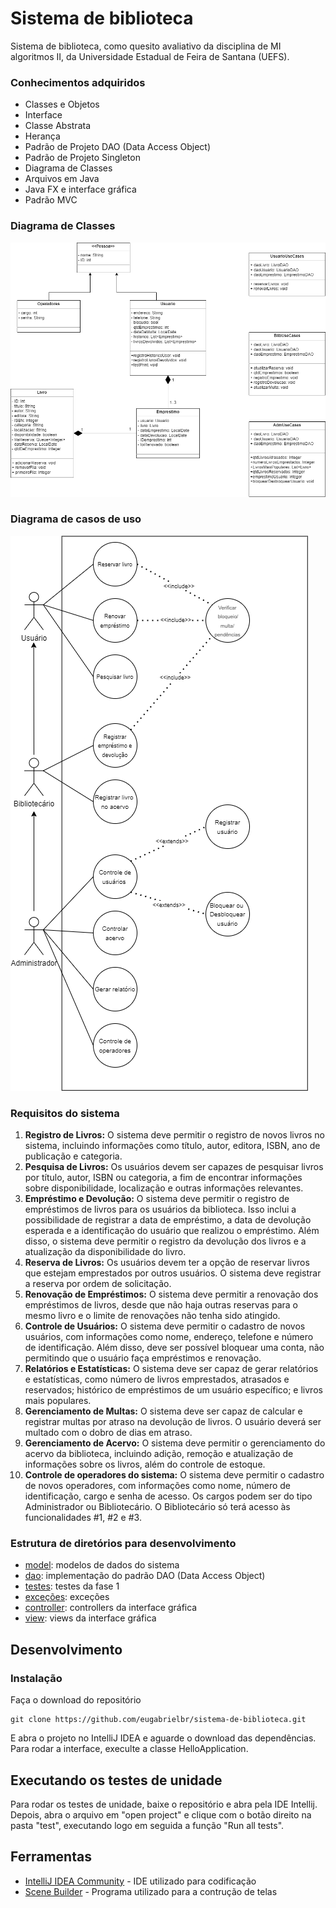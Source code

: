 # Sistema de biblioteca
 Sistema de biblioteca, como quesito avaliativo da disciplina de MI algoritmos II, da Universidade Estadual de Feira de Santana (UEFS).

### Conhecimentos adquiridos

- Classes e Objetos
- Interface
- Classe Abstrata
- Herança
- Padrão de Projeto DAO (Data Access Object)
- Padrão de Projeto Singleton
- Diagrama de Classes
- Arquivos em Java
- Java FX e interface gráfica
- Padrão MVC

### Diagrama de Classes

![Diagrama de Classe](docs/diagrama_de_classes.drawio.png)

### Diagrama de casos de uso

![Diagrama de casos de uso](docs/diagrama_casos_de_uso.drawio.png)

### Requisitos do sistema
1. **Registro de Livros:** O sistema deve permitir o registro de novos livros no sistema, incluindo informações como título, autor, editora, ISBN, ano de publicação e categoria.
2. **Pesquisa de Livros:** Os usuários devem ser capazes de pesquisar livros por título, autor, ISBN ou categoria, a fim de encontrar informações sobre disponibilidade, localização e outras informações relevantes.
3. **Empréstimo e Devolução:** O sistema deve permitir o registro de empréstimos de livros para os usuários da biblioteca. Isso inclui a possibilidade de registrar a data de empréstimo, a data de devolução esperada e a identificação do usuário que realizou o empréstimo. Além disso, o sistema deve permitir o registro da devolução dos livros e a atualização da disponibilidade do livro.
4. **Reserva de Livros:** Os usuários devem ter a opção de reservar livros que estejam emprestados por outros usuários. O sistema deve registrar a reserva por ordem de solicitação.
5. **Renovação de Empréstimos:** O sistema deve permitir a renovação dos empréstimos de livros, desde que não haja outras reservas para o mesmo livro e o limite de renovações não tenha sido atingido.
6. **Controle de Usuários:** O sistema deve permitir o cadastro de novos usuários, com informações como nome, endereço, telefone e número de identificação. Além disso, deve ser possível bloquear uma conta, não permitindo que o usuário faça empréstimos e renovação.
7. **Relatórios e Estatísticas:** O sistema deve ser capaz de gerar relatórios e estatísticas, como número de livros emprestados, atrasados e reservados; histórico de empréstimos de um usuário específico; e livros mais populares.
8. **Gerenciamento de Multas:** O sistema deve ser capaz de calcular e registrar multas por atraso na devolução de livros. O usuário deverá ser multado com o dobro de dias em atraso.
9. **Gerenciamento de Acervo:** O sistema deve permitir o gerenciamento do acervo da biblioteca, incluindo adição, remoção e atualização de informações sobre os livros, além do controle de estoque.
10. **Controle de operadores do sistema:** O sistema deve permitir o cadastro de novos operadores, com informações como nome, número de identificação, cargo e senha de acesso. Os cargos podem ser do tipo Administrador ou Bibliotecário. O Bibliotecário só terá acesso às funcionalidades #1, #2 e #3.

### Estrutura de diretórios para desenvolvimento
- [model](src/main/java/com/example/sistemadebiblioteca/model): modelos de dados do sistema
- [dao](src/main/java/com/example/sistemadebiblioteca/dao): implementação do padrão DAO (Data Access Object)
- [testes](src/test): testes da fase 1
- [exceções](src/main/java/com/example/sistemadebiblioteca/exceptions): exceções
- [controller](src/main/java/com/example/sistemadebiblioteca/controller): controllers da interface gráfica
- [view](src/main/resources/com/example/sistemadebiblioteca/view): views da interface gráfica
## Desenvolvimento

### Instalação

Faça o download do repositório

```
git clone https://github.com/eugabrielbr/sistema-de-biblioteca.git
```

E abra o projeto no IntelliJ IDEA e aguarde o download das dependências. Para rodar a interface, execulte a classe HelloApplication.

## Executando os testes de unidade 

Para rodar os testes de unidade, baixe o repositório e abra pela IDE Intellij. Depois, abra o arquivo em "open project" e clique com o botão direito na pasta "test", executando logo em seguida a função "Run all tests".

## Ferramentas

* [IntelliJ IDEA Community](https://www.jetbrains.com/idea/download/) - IDE utilizado para codificação
* [Scene Builder](https://gluonhq.com/products/scene-builder/) - Programa utilizado para a contrução de telas

